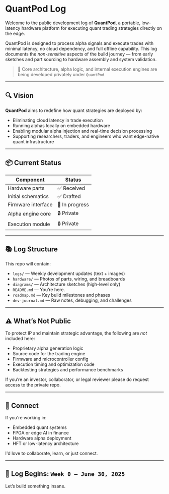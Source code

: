 # QuantPod Log

Welcome to the public development log of **QuantPod**, a portable, low-latency hardware platform for executing quant trading strategies directly on the edge.

QuantPod is designed to process alpha signals and execute trades with minimal latency, no cloud dependency, and full offline capability. This log documents the *non-sensitive* aspects of the build journey — from early sketches and part sourcing to hardware assembly and system validation.

> 🚧 Core architecture, alpha logic, and internal execution engines are being developed privately under `QuantPod`.

---

## 🔍 Vision

**QuantPod** aims to redefine how quant strategies are deployed by:
- Eliminating cloud latency in trade execution
- Running alphas locally on embedded hardware
- Enabling modular alpha injection and real-time decision processing
- Supporting researchers, traders, and engineers who want edge-native quant infrastructure

---

## 📦 Current Status

| Component            | Status         |
|----------------------|----------------|
| Hardware parts       | ✅ Received    |
| Initial schematics   | ✅ Drafted     |
| Firmware interface   | 🔧 In progress |
| Alpha engine core    | 🔒 Private     |
| Execution module     | 🔒 Private     |

---

## 📚 Log Structure

This repo will contain:

- `logs/` — Weekly development updates (text + images)
- `hardware/` — Photos of parts, wiring, and breadboards
- `diagrams/` — Architecture sketches (high-level only)
- `README.md` — You’re here.
- `roadmap.md` — Key build milestones and phases
- `dev-journal.md` — Raw notes, debugging, and challenges

---

## ⚠️ What’s Not Public

To protect IP and maintain strategic advantage, the following are *not* included here:

- Proprietary alpha generation logic
- Source code for the trading engine
- Firmware and microcontroller config
- Execution timing and optimization code
- Backtesting strategies and performance benchmarks

If you’re an investor, collaborator, or legal reviewer please do request access to the private repo.

---

## 🤝 Connect

If you're working in:
- Embedded quant systems
- FPGA or edge AI in finance
- Hardware alpha deployment
- HFT or low-latency architecture

I'd love to collaborate, learn, or just connect.

---

## 📅 Log Begins: `Week 0 – June 30, 2025`

Let’s build something insane.


